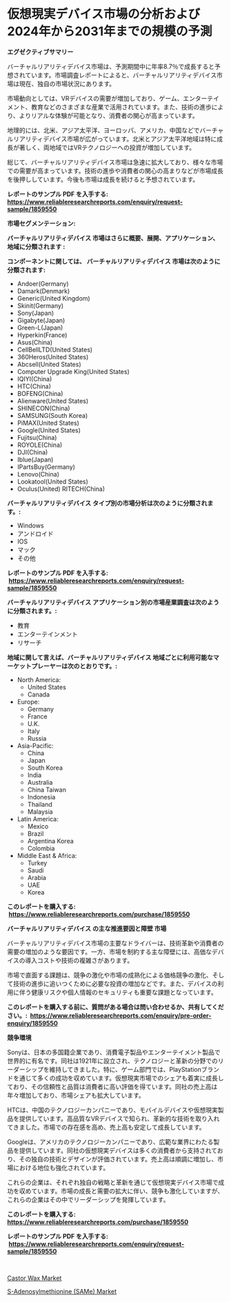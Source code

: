 <p><h1>仮想現実デバイス市場の分析および2024年から2031年までの規模の予測</h1></p><p><strong>エグゼクティブサマリー</strong></p>
<p><p>バーチャルリアリティデバイス市場は、予測期間中に年率8.7％で成長すると予想されています。市場調査レポートによると、バーチャルリアリティデバイス市場は現在、独自の市場状況にあります。</p><p>市場動向としては、VRデバイスの需要が増加しており、ゲーム、エンターテイメント、教育などのさまざまな産業で活用されています。また、技術の進歩により、よりリアルな体験が可能となり、消費者の関心が高まっています。</p><p>地理的には、北米、アジア太平洋、ヨーロッパ、アメリカ、中国などでバーチャルリアリティデバイス市場が広がっています。北米とアジア太平洋地域は特に成長が著しく、両地域ではVRテクノロジーへの投資が増加しています。</p><p>総じて、バーチャルリアリティデバイス市場は急速に拡大しており、様々な市場での需要が高まっています。技術の進歩や消費者の関心の高まりなどが市場成長を後押ししています。今後も市場は成長を続けると予想されています。</p></p>
<p><strong>レポートのサンプル PDF を入手する: <a href="https://www.reliableresearchreports.com/enquiry/request-sample/1859550">https://www.reliableresearchreports.com/enquiry/request-sample/1859550</a></strong></p>
<p><strong>市場セグメンテーション:</strong></p>
<p><strong> バーチャルリアリティデバイス 市場はさらに概要、展開、アプリケーション、地域に分類されます :</strong></p>
<p><strong>コンポーネントに関しては、 バーチャルリアリティデバイス 市場は次のように分類されます: &nbsp;</strong></p>
<p><ul><li>Andoer(Germany)</li><li>Damark(Denmark)</li><li>Generic(United Kingdom)</li><li>Skinit(Germany)</li><li>Sony(Japan)</li><li>Gigabyte(Japan)</li><li>Green-L(Japan)</li><li>Hyperkin(France)</li><li>Asus(China)</li><li>CellBellLTD(United States)</li><li>360Heros(United States)</li><li>Abcsell(United States)</li><li>Computer Upgrade King(United States)</li><li>IQIYI(China)</li><li>HTC(China)</li><li>BOFENG(China)</li><li>Alienware(United States)</li><li>SHINECON(China)</li><li>SAMSUNG(South Korea)</li><li>PiMAX(United States)</li><li>Google(United States)</li><li>Fujitsu(China)</li><li>ROYOLE(China)</li><li>DJI(China)</li><li>Iblue(Japan)</li><li>IPartsBuy(Germany)</li><li>Lenovo(China)</li><li>Lookatool(United States)</li><li>Oculus(United)
    RITECH(China)</li></ul></p>
<p><strong> バーチャルリアリティデバイス タイプ別の市場分析は次のように分類されます。:</strong></p>
<p><ul><li>Windows</li><li>アンドロイド</li><li>IOS</li><li>マック</li><li>その他</li></ul></p>
<p><strong>レポートのサンプル PDF を入手する: &nbsp;<a href="https://www.reliableresearchreports.com/enquiry/request-sample/1859550">https://www.reliableresearchreports.com/enquiry/request-sample/1859550</a></strong></p>
<p><strong> バーチャルリアリティデバイス アプリケーション別の市場産業調査は次のように分類されます。:</strong></p>
<p><ul><li>教育</li><li>エンターテインメント</li><li>リサーチ</li></ul></p>
<p><strong>地域に関して言えば、バーチャルリアリティデバイス 地域ごとに利用可能なマーケットプレーヤーは次のとおりです。:</strong></p>
<p><ul>
    <li>
        North America:
        <ul>
            <li>United States</li>
            <li>Canada</li>
        </ul>
    </li>
    <li>
        Europe:
        <ul>
            <li>Germany</li>
            <li>France</li>
            <li>U.K.</li>
            <li>Italy</li>
            <li>Russia</li>
        </ul>
    </li>
    <li>
        Asia-Pacific:
        <ul>
            <li>China</li>
            <li>Japan</li>
            <li>South Korea</li>
            <li>India</li>
            <li>Australia</li>
            <li>China Taiwan</li>
            <li>Indonesia</li>
            <li>Thailand</li>
            <li>Malaysia</li>
        </ul>
    </li>
    <li>
        Latin America:
        <ul>
            <li>Mexico</li>
            <li>Brazil</li>
            <li>Argentina Korea</li>
            <li>Colombia</li>
        </ul>
    </li>
    <li>
        Middle East & Africa:
        <ul>
            <li>Turkey</li>
            <li>Saudi</li>
            <li>Arabia</li>
            <li>UAE</li>
            <li>Korea</li>
        </ul>
    </li>
    </ul></p>
<p><strong>このレポートを購入する: &nbsp;<a href="https://www.reliableresearchreports.com/purchase/1859550">https://www.reliableresearchreports.com/purchase/1859550</a></strong></p>
<p><strong>バーチャルリアリティデバイス の主な推進要因と障壁 市場</strong></p>
<p><p>バーチャルリアリティデバイス市場の主要なドライバーは、技術革新や消費者の需要の増加のような要因です。一方、市場を制約する主な障壁には、高価なデバイスの導入コストや技術の複雑さがあります。</p><p>市場で直面する課題は、競争の激化や市場の成熟化による価格競争の激化、そして技術の進歩に追いつくために必要な投資の増加などです。また、デバイスの利用に伴う健康リスクや個人情報のセキュリティも重要な課題となっています。</p></p>
<p><strong>このレポートを購入する前に、質問がある場合は問い合わせるか、共有してください。:&nbsp; <a href="https://www.reliableresearchreports.com/enquiry/pre-order-enquiry/1859550">https://www.reliableresearchreports.com/enquiry/pre-order-enquiry/1859550</a></strong></p>
<p><strong>競争環境</strong></p>
<p><p>Sonyは、日本の多国籍企業であり、消費電子製品やエンターテイメント製品で世界的に有名です。同社は1921年に設立され、テクノロジーと革新の分野でのリーダーシップを維持してきました。特に、ゲーム部門では、PlayStationブランドを通じて多くの成功を収めています。仮想現実市場でのシェアも着実に成長しており、その信頼性と品質は消費者に高い評価を得ています。同社の売上高は年々増加しており、市場シェアも拡大しています。</p><p>HTCは、中国のテクノロジーカンパニーであり、モバイルデバイスや仮想現実製品を提供しています。高品質なVRデバイスで知られ、革新的な技術を取り入れてきました。市場での存在感を高め、売上高も安定して成長しています。</p><p>Googleは、アメリカのテクノロジーカンパニーであり、広範な業界にわたる製品を提供しています。同社の仮想現実デバイスは多くの消費者から支持されており、その独自の技術とデザインが評価されています。売上高は順調に増加し、市場における地位も強化されています。</p><p>これらの企業は、それぞれ独自の戦略と革新を通じて仮想現実デバイス市場で成功を収めています。市場の成長と需要の拡大に伴い、競争も激化していますが、これらの企業はその中でリーダーシップを発揮しています。</p></p>
<p><strong>このレポートを購入する: &nbsp; <a href="https://www.reliableresearchreports.com/purchase/1859550">https://www.reliableresearchreports.com/purchase/1859550</a></strong></p>
<p><strong>レポートのサンプル PDF を入手する: &nbsp;<a href="https://www.reliableresearchreports.com/enquiry/request-sample/1859550">https://www.reliableresearchreports.com/enquiry/request-sample/1859550</a></strong><strong></strong></p>
<p>&nbsp;</p>
<p><p><a href="https://github.com/Glendatilghmankmgz0rbhwpy/Market-Research-Report-List-1/blob/main/castor-wax-market.md">Castor Wax Market</a></p><p><a href="https://butternut-bug-553.notion.site/S-Adenosylmethionine-SAMe-Market-Size-Furnishes-Valuable-Information-Encompassing-Market-Share-Ma-81dfd0d7b344443eb5765b286586b1cd">S-Adenosylmethionine (SAMe) Market</a></p></p>